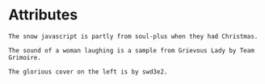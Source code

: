 # Attributes
    The snow javascript is partly from soul-plus when they had Christmas.

    The sound of a woman laughing is a sample from Grievous Lady by Team Grimoire.

    The glorious cover on the left is by swd3e2.
